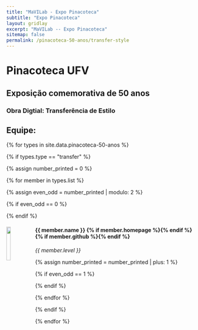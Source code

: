 ```yaml
---
title: "MaVILab - Expo Pinacoteca"
subtitle: "Expo Pinacoteca"
layout: gridlay
excerpt: "MaVILab -- Expo Pinacoteca"
sitemap: false
permalink: /pinacoteca-50-anos/transfer-style
---
```


# Pinacoteca UFV
## Exposição comemorativa de 50 anos
### Obra Digtial: Transferência de Estilo



<div class="row"  style="margin-left:0px;">

## Equipe:

{% for types in site.data.pinacoteca-50-anos %}

{% if types.type == "transfer" %}

{% assign number_printed = 0 %}

{% for member in types.list %}

{% assign even_odd = number_printed | modulo: 2 %}

{% if even_odd == 0 %}
<div class="row">
{% endif %}

<div class="col-sm-6 clearfix">
  <img src="{{ site.url }}{{ site.baseurl }}/images/teampic/{{ member.photo }}" class="img-responsive" width="15%" style="float: left" />
  <h4>{{ member.name }} {% if member.homepage %}<a href="{{ member.homepage }}" title="Link to member homepage"><i class="fa fa-home fa-fw" aria-hidden="true"></i></a>{% endif %} {% if member.github %}<a href="{{ member.github }}" title="Link to member github"><i class="fa fa-github fa-fw" aria-hidden="true"></i></a>{% endif %} </h4>
  
  <i>{{ member.level }} </i>

</div>


{% assign number_printed = number_printed | plus: 1 %}

{% if even_odd == 1 %}
</div>
{% endif %}

{% endfor %}
</div>

{% endif %}

{% endfor %}